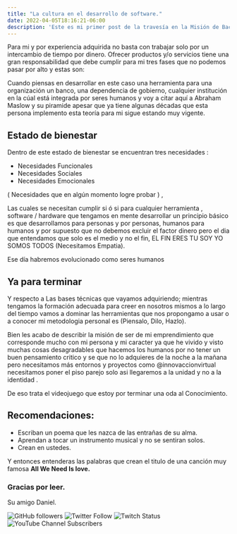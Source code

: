 ```yaml
---
title: "La cultura en el desarrollo de software."
date: 2022-04-05T18:16:21-06:00
description: 'Este es mi primer post de la travesía en la Misión de Backend con Node JS de Launch X.'
---
```

Para mi y por experiencia adquirida no basta con trabajar solo por un intercambio de tiempo por dinero.
Ofrecer productos y/o servicios tiene una gran responsabilidad que debe cumplir para mi tres fases que no 
podemos pasar por alto y estas son:


Cuando piensas en desarrollar en este caso una herramienta para una organización un banco, una dependencia de gobierno,
cualquier institución en la cúal está integrada por seres humanos y voy a citar aquí a Abraham Maslow y su piramide 
apesar que ya tiene algunas décadas que esta persona implemento esta teoría para mi sigue estando muy vigente.

## Estado de bienestar

Dentro de este estado de bienestar se encuentran tres necesidades :

- Necesidades Funcionales
- Necesidades Sociales
- Necesidades Emocionales

( Necesidades que en algún momento logre probar ) ,

Las cuales se necesitan cumplir si ó si para cualquier herramienta , software / hardware que tengamos en mente desarrollar 
un principio básico es que desarrollamos para personas y por personas, humanos para humanos y por supuesto que no debemos excluir el factor dinero
pero el dia que entendamos que solo es el medio y no el fin, EL FIN ERES TU SOY YO SOMOS TODOS (Necesitamos Empatia). 

Ese día habremos evolucionado como seres humanos 

## Ya para terminar 

Y respecto a Las bases técnicas que vayamos adquiriendo; mientras tengamos la formación adecuada para creer en nosotros mismos a lo largo del tiempo vamos 
a dominar las herramientas que nos propongamo a usar o a conocer mi metodologia personal es (Piensalo, Dilo, Hazlo).

Bien les acabo de describir la misión de ser de mi emprendimiento que corresponde mucho con mi persona y mi caracter ya que he vivido y visto muchas cosas desagradables que hacemos los humanos por no tener un buen pensamiento critico y se que no lo adquieres de la noche a la mañana pero necesitamos más entornos y proyectos como @innovaccionvirtual necesitamos poner el piso parejo solo asi llegaremos a la unidad y no a la identidad .


De eso trata el videojuego que estoy por terminar una oda al Conocimiento.

## Recomendaciones:

- Escriban un poema que les nazca de las entrañas de su alma.
- Aprendan a tocar un instrumento musical y no se sentiran solos.
- Crean en ustedes.

Y entonces entenderas las palabras que crean el titulo de una canción muy famosa **All We Need Is love.**

### Gracias por leer.

Su amigo Daniel.

 ![GitHub followers](https://img.shields.io/github/followers/DanyVeneno?style=social)
 ![Twitter Follow](https://img.shields.io/twitter/follow/venenodigital?style=social)
 ![Twitch Status](https://img.shields.io/twitch/status/yehiibhii?style=social)
 ![YouTube Channel Subscribers](https://img.shields.io/youtube/channel/subscribers/UC8UhdMAKJX56O2PY8kzBIlw?style=social)
